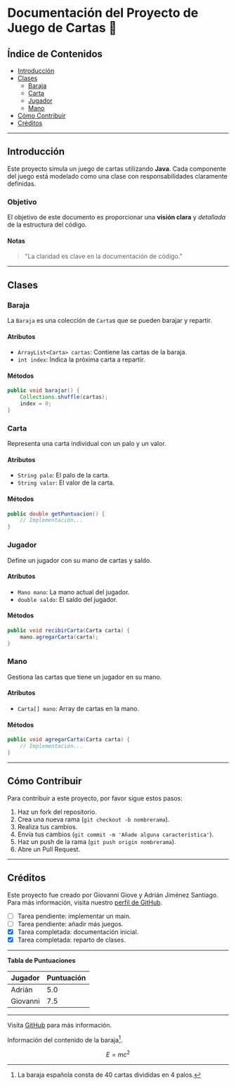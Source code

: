 
# Documentación del Proyecto de Juego de Cartas 🎴

## Índice de Contenidos
- [Introducción](#introducción)
- [Clases](#clases)
  - [Baraja](#baraja)
  - [Carta](#carta)
  - [Jugador](#jugador)
  - [Mano](#mano)
- [Cómo Contribuir](#cómo-contribuir)
- [Créditos](#créditos)

---

## Introducción
Este proyecto simula un juego de cartas utilizando **Java**. Cada componente del juego está modelado como una clase con responsabilidades claramente definidas.

### Objetivo
El objetivo de este documento es proporcionar una **visión clara** y *detallada* de la estructura del código.

#### Notas
> "La claridad es clave en la documentación de código."

---

## Clases

### Baraja
La `Baraja` es una colección de `Carta`s que se pueden barajar y repartir.

#### Atributos
- `ArrayList<Carta> cartas`: Contiene las cartas de la baraja.
- `int index`: Indica la próxima carta a repartir.

#### Métodos
```java
public void barajar() {
    Collections.shuffle(cartas);
    index = 0;
}
```

### Carta
Representa una carta individual con un palo y un valor.

#### Atributos
- `String palo`: El palo de la carta.
- `String valor`: El valor de la carta.

#### Métodos
```java
public double getPuntuacion() {
    // Implementación...
}
```

### Jugador
Define un jugador con su mano de cartas y saldo.

#### Atributos
- `Mano mano`: La mano actual del jugador.
- `double saldo`: El saldo del jugador.

#### Métodos
```java
public void recibirCarta(Carta carta) {
    mano.agregarCarta(carta);
}
```

### Mano
Gestiona las cartas que tiene un jugador en su mano.

#### Atributos
- `Carta[] mano`: Array de cartas en la mano.

#### Métodos
```java
public void agregarCarta(Carta carta) {
    // Implementación...
}
```

---

## Cómo Contribuir
Para contribuir a este proyecto, por favor sigue estos pasos:

1. Haz un fork del repositorio.
2. Crea una nueva rama (`git checkout -b nombrerama`).
3. Realiza tus cambios.
4. Envía tus cambios (`git commit -m 'Añade alguna característica'`).
5. Haz un push de la rama (`git push origin nombrerama`).
6. Abre un Pull Request.

---

## Créditos
Este proyecto fue creado por Giovanni Giove y Adrián Jiménez Santiago. Para más información, visita nuestro [perfil de GitHub](https://github.com/AdrianJS2009).

- [ ] Tarea pendiente: implementar un main.
- [ ] Tarea pendiente: añadir más juegos.
- [x] Tarea completada: documentación inicial.
- [x] Tarea completada: reparto de clases.

---

**Tabla de Puntuaciones**

| Jugador | Puntuación |
|---------|------------|
| Adrián    | 5.0        |
| Giovanni    | 7.5        |

---

Visita [GitHub](https://github.com) para más información.

Información del contenido de la baraja[^1].

[^1]: La baraja española consta de 40 cartas divididas en 4 palos.

 $$E = mc^2$$